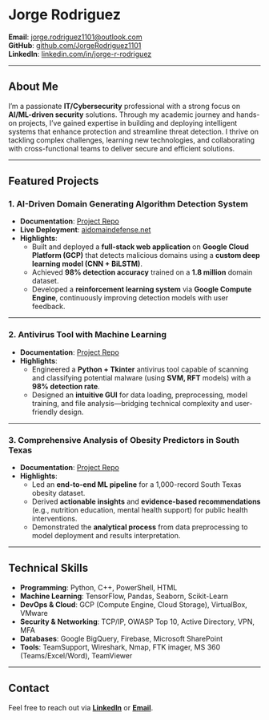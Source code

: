 # Jorge Rodriguez
**Email**: [jorge.rodriguez1101@outlook.com](mailto:jorge.rodriguez1101@outlook.com)  
**GitHub**: [github.com/JorgeRodriguez1101](https://github.com/JorgeRodriguez1101)  
**LinkedIn**: [linkedin.com/in/jorge-r-rodriguez](https://linkedin.com/in/jorge-r-rodriguez)

---

## **About Me**
I’m a passionate **IT/Cybersecurity** professional with a strong focus on **AI/ML-driven security** solutions. Through my academic journey and hands-on projects, I’ve gained expertise in building and deploying intelligent systems that enhance protection and streamline threat detection. I thrive on tackling complex challenges, learning new technologies, and collaborating with cross-functional teams to deliver secure and efficient solutions.

---

## **Featured Projects**

### **1. AI-Driven Domain Generating Algorithm Detection System**
- **Documentation**: [Project Repo](https://gitfront.io/r/JorgeRodriguez1101/muGjRFx4QNmc/Self-Learning-DGA-Detection-System-on-GCP/)
- **Live Deployment**: [aidomaindefense.net](http://aidomaindefense.net)
- **Highlights**:
  - Built and deployed a **full-stack web application** on **Google Cloud Platform (GCP)** that detects malicious domains using a **custom deep learning model (CNN + BiLSTM)**.
  - Achieved **98% detection accuracy** trained on a **1.8 million** domain dataset.
  - Developed a **reinforcement learning system** via **Google Compute Engine**, continuously improving detection models with user feedback.

---

### **2. Antivirus Tool with Machine Learning**
- **Documentation**: [Project Repo](https://gitfront.io/r/JorgeRodriguez1101/n2JNQJh4u5vT/PEAnalyzer/)
- **Highlights**:
  - Engineered a **Python + Tkinter** antivirus tool capable of scanning and classifying potential malware (using **SVM, RFT** models) with a **98% detection rate**.
  - Designed an **intuitive GUI** for data loading, preprocessing, model training, and file analysis—bridging technical complexity and user-friendly design.

---

### **3. Comprehensive Analysis of Obesity Predictors in South Texas**
- **Documentation**: [Project Repo](https://gitfront.io/r/JorgeRodriguez1101/mTSwf6infr3F/Comprehensive-Analysis-of-Obesity-Predictors-in-South-Texas/)
- **Highlights**:
  - Led an **end-to-end ML pipeline** for a 1,000-record South Texas obesity dataset.
  - Derived **actionable insights** and **evidence-based recommendations** (e.g., nutrition education, mental health support) for public health interventions.
  - Demonstrated the **analytical process** from data preprocessing to model deployment and results interpretation.

---

## **Technical Skills**
- **Programming**: Python, C++, PowerShell, HTML  
- **Machine Learning**: TensorFlow, Pandas, Seaborn, Scikit-Learn
- **DevOps & Cloud**: GCP (Compute Engine, Cloud Storage), VirtualBox, VMware  
- **Security & Networking**: TCP/IP, OWASP Top 10, Active Directory, VPN, MFA
- **Databases**: Google BigQuery, Firebase, Microsoft SharePoint  
- **Tools**: TeamSupport, Wireshark, Nmap, FTK imager, MS 360 (Teams/Excel/Word), TeamViewer

---

## **Contact**
Feel free to reach out via **[LinkedIn](https://linkedin.com/in/jorge-r-rodriguez)** or **[Email](mailto:jorge.rodriguez1101@outlook.com)**.
